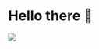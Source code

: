 # Hello there 🤘

![](https://github-readme-stats.vercel.app/api?username=mattiabiondi&count_private=true&include_all_commits=true&show_icons=true&theme=nord)
